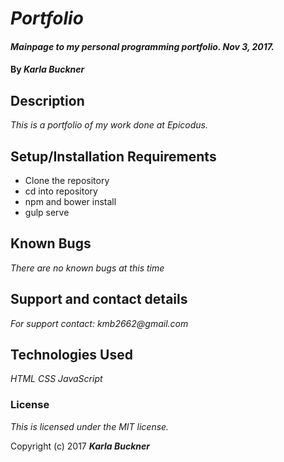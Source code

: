 # _Portfolio_

#### _Mainpage to my personal programming portfolio. Nov 3, 2017._

#### By _**Karla Buckner**_

## Description

_This is a portfolio of my work done at Epicodus._

## Setup/Installation Requirements

* Clone the repository
* cd into repository
* npm and bower install
* gulp serve

## Known Bugs

_There are no known bugs at this time_

## Support and contact details

_For support contact:
  kmb2662@gmail.com_

## Technologies Used

_HTML
CSS
JavaScript_

### License

*This is licensed under the MIT license.*

Copyright (c) 2017 **_Karla Buckner_**
